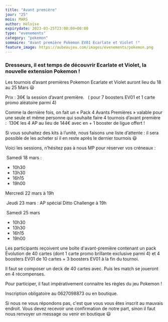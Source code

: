 ```yaml
---
title: "Avant première"
jour: "25"
mois: MARS
author: Héloïse
expirydate: 2023-03-25T23:00:00+00:00
type: "evenements"
category: "pokemon"
sommaire: "Avant première Pokemon EV01 Ecarlate et Violet !"
feature_image: https://aubeaujeu.com/images/evenements/pokemon.png
---
```

### Dresseurs, il est temps de découvrir Ecarlate et Violet, la nouvelle extension Pokemon !

Les tournois d’avant premières Pokemon Ecarlate et Violet auront lieu du 18 au 25 Mars 😃

Prix : 36€ la session d’avant première.  
( pour 7 boosters EV01 et 1 carte promo aléatoire parmi 4)

Comme la dernière fois, on fait un « Pack 4 Avants Premières » valable pour une seule et même personne qui souhaite faire 4 tournois d’avant première :  130€ les 4 AP au lieu de 144€ avec en + 1 booster de ligue offert !  

Si vous souhaitez des kits à l’unité, nous faisons une liste d’attente : il sera possible de les acheter si il en reste après le dernier tournois 😃  

Voici les sessions, n’hésitez pas à nous MP pour réserver vos créneaux :

 Samedi 18 mars : 
- 10h30
- 13h30
- 16h15
- 19h00 

Mercredi 22 mars à 19h

 Jeudi 23 mars : AP spécial Ditto Challenge à 19h

 Samedi 25 mars 
- 10h30
- 13h30
- 16h15
- 19h00

Les participants reçoivent une boîte d'avant-première contenant un pack Évolution de 40 cartes (dont 1 carte promo brillante exclusive parmi 4) et 4 boosters EV01 de 10 cartes + 3 boosters EV01 à la fin du tournoi.

Il faut se composer un deck de 40 cartes avec. Puis les match se joueront en 4 récompenses.

Pour participer, il faut impérativement connaitre les règles du jeu Pokemon !

Inscription obligatoire au 0627098873 ou en boutique.

Si nous ne vous répondons pas, c'est que vous vous êtes inscrit au mauvais endroit. Vous devez recevoir une confirmation de notre part, sinon il faut nous renvoyer un message ou venir en boutique 😃
